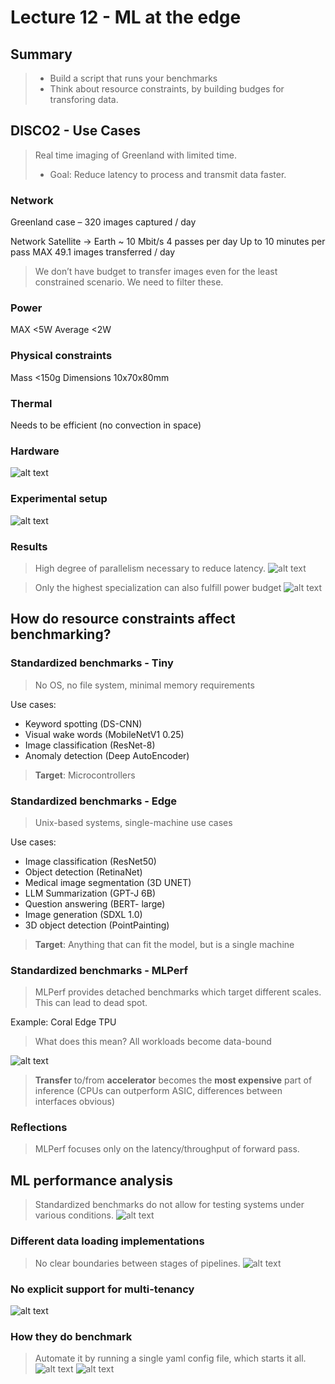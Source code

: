 # Lecture 12 - ML at the edge

## Summary
> * Build a script that runs your benchmarks 
> * Think about resource constraints, by building budges for transforing data.

## DISCO2 - Use Cases
> Real time imaging of Greenland with limited time.
> * Goal: Reduce latency to process and transmit data faster.

### Network
Greenland case – 320 images captured / day

Network Satellite -> Earth ~ 10 Mbit/s
4 passes per day
Up to 10 minutes per pass
MAX 49.1 images transferred / day

>We don’t have budget to transfer images even for the least constrained scenario.
>We need to filter these.

### Power
MAX <5W
Average <2W
### Physical constraints
Mass <150g
Dimensions 10x70x80mm
### Thermal
Needs to be efficient (no convection in space)

### Hardware
![alt text](images/image.png)

### Experimental setup
![alt text](images/image-1.png)

### Results
> High degree of parallelism necessary to reduce latency.
![alt text](images/image-2.png)

> Only the highest specialization can also fulfill power budget
![alt text](images/image-3.png)

## How do resource constraints affect benchmarking?
### Standardized benchmarks - Tiny
> No OS, no file system, minimal memory requirements

Use cases:
* Keyword spotting (DS-CNN)
* Visual wake words (MobileNetV1 0.25)
* Image classification (ResNet-8)
* Anomaly detection (Deep AutoEncoder)

>**Target**: Microcontrollers

### Standardized benchmarks - Edge
> Unix-based systems, single-machine use cases

Use cases:
* Image classification (ResNet50)
* Object detection (RetinaNet)
* Medical image segmentation (3D UNET)
* LLM Summarization (GPT-J 6B)
* Question answering (BERT- large)
* Image generation (SDXL 1.0)
* 3D object detection (PointPainting)

> **Target**: Anything that can fit the model, but is a single machine

### Standardized benchmarks - MLPerf
> MLPerf provides detached benchmarks which target different scales.
This can lead to dead spot.

Example: Coral Edge TPU

>What does this mean? All workloads become data-bound

![alt text](images/image-4.png)
>**Transfer** to/from **accelerator** becomes the **most expensive** part of inference (CPUs can outperform ASIC, differences between interfaces obvious)

### Reflections
> MLPerf focuses only on the latency/throughput of forward pass.

## ML performance analysis
> Standardized benchmarks do not allow for testing systems under various conditions.
>![alt text](images/image-5.png)

### Different data loading implementations
> No clear boundaries between stages of pipelines.
![alt text](images/image-6.png)

### No explicit support for multi-tenancy
![alt text](images/image-7.png)

### How they do benchmark
> Automate it by running a single yaml config file, which starts it all.
![alt text](images/image-8.png)
![alt text](images/image-9.png)